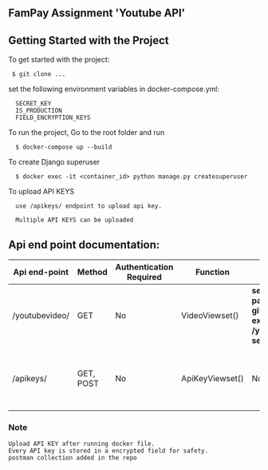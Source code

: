 ## FamPay Assignment 'Youtube API'

## Getting Started with the Project

To get started with the project:

     $ git clone ...

set the following environment variables in docker-compose.yml:

      SECRET_KEY
      IS_PRODUCTION
      FIELD_ENCRYPTION_KEYS

To run the project, Go to the root folder and run

      $ docker-compose up --build

To create Django superuser

      $ docker exec -it <container_id> python manage.py createsuperuser

To upload API KEYS

      use /apikeys/ endpoint to upload api key.

      Multiple API KEYS can be uploaded

## Api end point documentation:

| Api end-point  | Method | Authentication Required | Function  | Argument | Description   | Response |
| ---------------| ------ | ----------------------- | --------- | -------- | -----------   | -------- |
| /youtubevideo/| GET   | No | VideoViewset() | <strong> search query param can be given.<br/> ex: /youtubevideo/?search=football  </strong>| Returns Paginated Data of stored videos | Paginated Video Details |
| /apikeys/| GET, POST   | No | ApiKeyViewset() | None  | Used to upload and retrive API keys of YOUTUBE DATA Api | API keys stored in DB |

### Note

    Upload API KEY after running docker file.
    Every API key is stored in a encrypted field for safety.
    postman collection added in the repo
